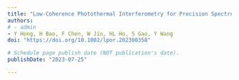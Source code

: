 ```yaml
---
title: "Low‐Coherence Photothermal Interferometry for Precision Spectroscopic Gas Sensing"
authors:
# - admin
- Y Hong, H Bao, F Chen, W Jin, HL Ho, S Gao, Y Wang
doi: "https://doi.org/10.1002/lpor.202300358"

# Schedule page publish date (NOT publication's date).
publishDate: "2023-07-25"

---
```

